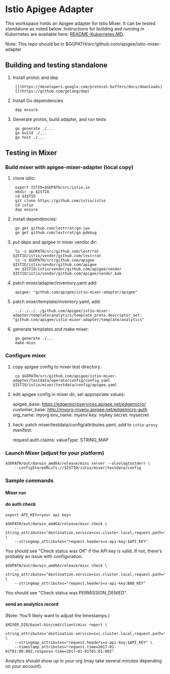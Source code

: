 # Istio Apigee Adapter

This workspace holds an Apigee adapter for Istio Mixer. It can be tested standalone as noted below.
Instructions for building and running in Kubernetes are available here: [README-Kubernetes.MD]().

Note: This repo should be in $GOPATH/src/github.com/apigee/istio-mixer-adapter

## Building and testing standalone

1. Install protoc and dep

        [](https://developers.google.com/protocol-buffers/docs/downloads) 
        [](https://github.com/golang/dep)

2. Install Go dependencies

        dep ensure 

3. Generate protos, build adapter, and run tests

        go generate ./...
        go build ./...
        go test ./...
   
## Testing in Mixer

### Build mixer with apigee-mixer-adapter (local copy)

1. clone istio:

        export ISTIO=$GOPATH/src/istio.io
        mkdir -p $ISTIO
        cd $ISTIO
        git clone https://github.com/istio/istio
        cd istio
        dep ensure

2. install dependencies:

        go get github.com/lestrrat/go-jwx
        go get github.com/lestrrat/go-pdebug

3. put deps and apigee in mixer vendor dir:

        ln -s $GOPATH/src/github.com/lestrrat $ISTIO/istio/vendor/github.com/lestrrat
        ln -s $GOPATH/src/github.com/apigee $ISTIO/istio/vendor/github.com/apigee
        mv $ISTIO/istio/vendor/github.com/apigee/vendor $ISTIO/istio/vendor/github.com/apigee/vendor.bak

4. patch mixer/adapter/inventory.yaml add:

        apigee: "github.com/apigee/istio-mixer-adapter/apigee"

5. patch mixer/template/inventory.yaml, add:

        ../../../../github.com/apigee/istio-mixer-adapter/template/analytics/template_proto.descriptor_set: "github.com/apigee/istio-mixer-adapter/template/analytics"

6. generate templates and make mixer:
        
        go generate ./...
        make mixs

### Configure mixer

1. copy apigee config to mixer test directory:

        cp $GOPATH/src/github.com/apigee/istio-mixer-adapter/testdata/operatorconfig/config.yaml $ISTIO/istio/mixer/testdata/config/apigee.yaml

2. edit apigee config in mixer dir, set appropriate values:

      apigee_base: https://edgemicroservices.apigee.net/edgemicro/
      customer_base: http://myorg-myenv.apigee.net/edgemicro-auth
      org_name: myorg
      env_name: myenv
      key: mykey
      secret: mysecret
    
3. hack: patch mixer/testdata/config/attributes.yaml, add to `istio-proxy` manifest:

      request.auth.claims:
        valueType: STRING_MAP

### Launch Mixer (adjust for your platform)

    $GOPATH/out/darwin_amd64/release/mixs server --alsologtostderr \
        --configStoreURL=fs://$ISTIO/istio/mixer/testdata/config

### Sample commands

#### Mixer run

#### do auth check

    export API_KEY=<your api key>

    $GOPATH/out/darwin_amd64/release/mixc check \
        --string_attributes="destination.service=svc.cluster.local,request.path="/"" \
        --stringmap_attributes="request.headers=x-api-key:$API_KEY"

You should see "Check status was OK" if the API key is valid. 
If not, there's probably an issue with configuration.

    $GOPATH/out/darwin_amd64/release/mixc check \
        --string_attributes="destination.service=svc.cluster.local,request.path="/"" \
        --stringmap_attributes="request.headers=x-api-key:BAD_KEY"

You should see "Check status was PERMISSION_DENIED".  

#### send an analytics record

(Note: You'll likely want to adjust the timestamps.)

    $MIXER_DIR/bazel-bin/cmd/client/mixc report \
        --string_attributes='destination.service=svc.cluster.local,request.path="/"' \
        --stringmap_attributes="request.headers=x-api-key:$API_KEY" \
        --timestamp_attributes="request.time=2017-01-01T01:00:00Z,response.time=2017-01-01T01:01:00Z"


Analytics should show up in your org (may take several minutes depending on your account).
